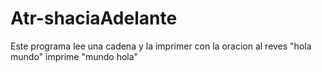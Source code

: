 # Atr-shaciaAdelante
Este programa lee una cadena y la imprimer con la oracion al reves "hola mundo" imprime "mundo hola"

